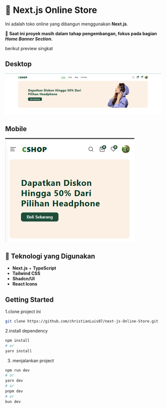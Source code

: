 # 🛒 Next.js Online Store

Ini adalah toko online yang dibangun menggunakan **Next.js**.

🚧 **Saat ini proyek masih dalam tahap pengembangan, fokus pada bagian _Home Banner Section_.**

berikut preview singkat <br />
## Desktop
![Desktop Preview](./preview/2.png)

## Mobile
![Mobile Preview - 3](./preview/1.png)


## 🚀 Teknologi yang Digunakan
- **Next.js** + **TypeScript**
- **Tailwind CSS**
- **Shadcn/UI**
- **React Icons**

## Getting Started

1.clone project ini
```bash 
git clone https://github.com/christianLuis07/next-js-Online-Store.git
```
2.install dependency
```bash
npm install
# or
yarn install
```
3. menjalankan project 
```bash
npm run dev
# or
yarn dev
# or
pnpm dev
# or
bun dev
```


